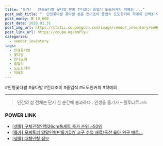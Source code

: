 ```yaml
--- 
title: "특가!   인형꽃다발 꽃다발 분홍 킨더조이 졸업식 도도한커피 학예회 ..." 
post_sub_title: "  인형꽃다발 꽃다발 분홍 킨더조이 졸업식 도도한커피 학예회 선택3 사탕 롤리팝" 
post_money: ₩ 19,600 
post_date: 2020.01.31 
post_img_url: https://static.coupangcdn.com/image/vendor_inventory/6e96/0b35c31d8b71c12e7e2533625bdeef74d9169550c876d0d48b70781dec7f.jpg 
post_link_url: https://coupa.ng/bnPlyu 
categories: 
  - vendor_inventory 
tags: 
  - 인형꽃다발 
  - 꽃다발 
  - 킨더조이 
  - 졸업식 
  - 도도한커피 
  - 학예회 
--- 
```

  #인형꽃다발 #꽃다발 #킨더조이 #졸업식 #도도한커피 #학예회 
<hr> 

> 인간의 삶 전체는 단지 한 순간에 불과하다 . 인생을 즐기자 – 플루타르코스 


### POWER LINK

* <a href="https://blog.naver.com/sakai111/221786093918" target="_blank"> [생활] 구체관절인형26cm풀세트 특가 순위 ~50위</a>
* <a href="https://blog.naver.com/sakai111/221792612754" target="_blank">[특가] 모찌토끼 양말인형만들기DIY 교구 수업 재료/출산 육아 완구 매트...</a>
* <a href="https://blog.naver.com/fasyy4321/221770458206" target="_blank"> [생활] 대형인형 정보 </a>
